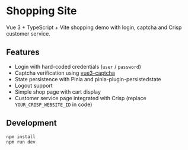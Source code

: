 # Shopping Site

Vue 3 + TypeScript + Vite shopping demo with login, captcha and Crisp customer service.

## Features
- Login with hard-coded credentials (`user` / `password`)
- Captcha verification using [vue3-captcha](https://www.npmjs.com/package/vue3-captcha)
- State persistence with Pinia and pinia-plugin-persistedstate
- Logout support
- Simple shop page with cart display
- Customer service page integrated with Crisp (replace `YOUR_CRISP_WEBSITE_ID` in code)

## Development
```bash
npm install
npm run dev
```
